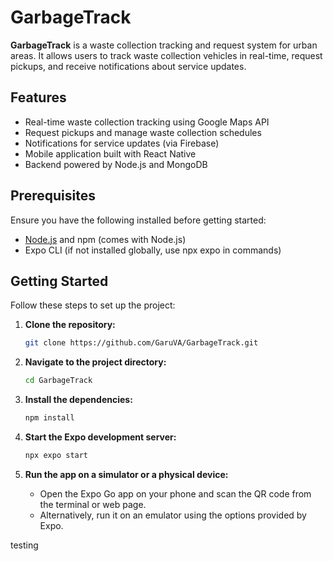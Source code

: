 # GarbageTrack

**GarbageTrack** is a waste collection tracking and request system for urban areas. It allows users to track waste collection vehicles in real-time, request pickups, and receive notifications about service updates.

## Features

- Real-time waste collection tracking using Google Maps API
- Request pickups and manage waste collection schedules
- Notifications for service updates (via Firebase)
- Mobile application built with React Native
- Backend powered by Node.js and MongoDB

## Prerequisites

Ensure you have the following installed before getting started:

- [Node.js](https://nodejs.org/) and npm (comes with Node.js)
- Expo CLI (if not installed globally, use npx expo in commands)

## Getting Started

Follow these steps to set up the project:

1. **Clone the repository:**

   ```bash
   git clone https://github.com/GaruVA/GarbageTrack.git
   ```

2. **Navigate to the project directory:**

   ```bash
   cd GarbageTrack
   ```

3. **Install the dependencies:**
   ```bash
   npm install
   ```
4. **Start the Expo development server:**

   ```bash
   npx expo start
   ```

5. **Run the app on a simulator or a physical device:**
   - Open the Expo Go app on your phone and scan the QR code from the terminal or web page.
   - Alternatively, run it on an emulator using the options provided by Expo.


testing

